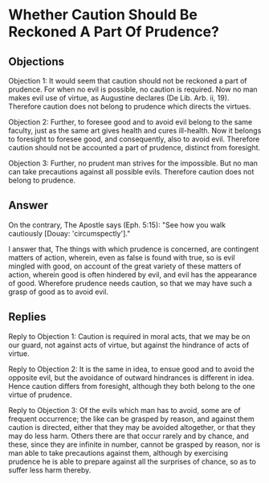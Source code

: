 # Whether Caution Should Be Reckoned A Part Of Prudence?

## Objections

Objection 1: It would seem that caution should not be reckoned a part of prudence. For when no evil is possible, no caution is required. Now no man makes evil use of virtue, as Augustine declares (De Lib. Arb. ii, 19). Therefore caution does not belong to prudence which directs the virtues.

Objection 2: Further, to foresee good and to avoid evil belong to the same faculty, just as the same art gives health and cures ill-health. Now it belongs to foresight to foresee good, and consequently, also to avoid evil. Therefore caution should not be accounted a part of prudence, distinct from foresight.

Objection 3: Further, no prudent man strives for the impossible. But no man can take precautions against all possible evils. Therefore caution does not belong to prudence.

## Answer

On the contrary, The Apostle says (Eph. 5:15): "See how you walk cautiously [Douay: 'circumspectly']."

I answer that, The things with which prudence is concerned, are contingent matters of action, wherein, even as false is found with true, so is evil mingled with good, on account of the great variety of these matters of action, wherein good is often hindered by evil, and evil has the appearance of good. Wherefore prudence needs caution, so that we may have such a grasp of good as to avoid evil.

## Replies

Reply to Objection 1: Caution is required in moral acts, that we may be on our guard, not against acts of virtue, but against the hindrance of acts of virtue.

Reply to Objection 2: It is the same in idea, to ensue good and to avoid the opposite evil, but the avoidance of outward hindrances is different in idea. Hence caution differs from foresight, although they both belong to the one virtue of prudence.

Reply to Objection 3: Of the evils which man has to avoid, some are of frequent occurrence; the like can be grasped by reason, and against them caution is directed, either that they may be avoided altogether, or that they may do less harm. Others there are that occur rarely and by chance, and these, since they are infinite in number, cannot be grasped by reason, nor is man able to take precautions against them, although by exercising prudence he is able to prepare against all the surprises of chance, so as to suffer less harm thereby.